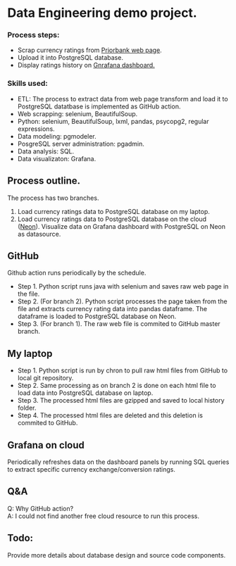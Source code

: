 # Data Engineering demo project.

### Process steps:
* Scrap currency ratings from [Priorbank web page](https://www.prior.by/web/).
* Upload it into PostgreSQL database.
* Display ratings history on [Gnrafana dashboard.](https://leotepl.grafana.net/public-dashboards/f614b30a1e7549ae806a9f9fe6398396)

### Skills used:
* ETL: The process to extract data from web page transform and load it to PostgreSQL datatbase is implemented as GitHub action.
* Web scrapping: selenium, BeautifulSoup.
* Python: selenium, BeautifulSoup, lxml, pandas, psycopg2,  regular expressions.
* Data modeling: pgmodeler.
* PosgreSQL server administration: pgadmin.
* Data analysis: SQL.
* Data visualizaton: Grafana.

## Process outline.
The process has two branches.
1. Load currency ratings data to PostgreSQL database on my laptop.
2. Load currency ratings data to PostgreSQL database on the cloud ([Neon](https://neon.tech/)). Visualize data on Grafana dashboard with PostgreSQL on Neon as datasource.

## GitHub 
Github action runs periodically by the schedule.
* Step 1. Python script runs java with selenium and saves raw web page in the file.
* Step 2. (For branch 2). Python script processes the page taken from the file and extracts currency rating data into pandas dataframe. The dataframe is loaded to PostgreSQL database on Neon.
* Step 3. (For branch 1). The raw web file is commited to GitHub master branch.

 ## My laptop
 * Step 1. Python script is run by chron to pull raw html files from GitHub to local git repository.
 * Step 2. Same processing as on branch 2 is done on each html file to load data into PostgreSQL database on laptop.
 * Step 3. The processed html files are gzipped and saved to local history folder.
 * Step 4. The processed html files are deleted and this deletion is commited to GitHub.

 ## Grafana on cloud
 Periodically refreshes data on the dashboard panels by running SQL queries to extract specific currency exchange/conversion ratings. 

## Q&A
Q: Why GitHub action?  
A: I could not find another free cloud resource to run this process.   

 ## Todo:
Provide more details about database design and source code components.
